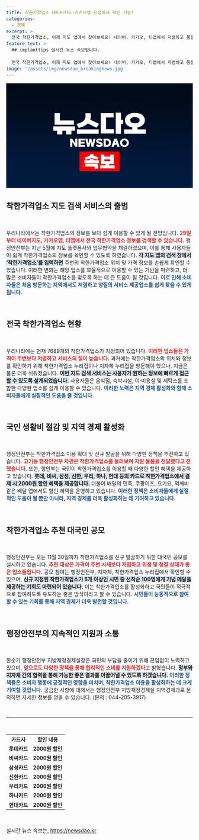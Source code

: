 ```yaml
---
title: 착한가격업소 네이버지도·카카오맵·티맵에서 확인 가능!
categories:
  - 경제
excerpt: >
  전국 착한가격업소, 이제 지도 앱에서 찾아보세요! 네이버, 카카오, 티맵에서 저렴하고 품질 높은 업소 정보를 쉽게 확인하고, 특별 할인 혜택까지 누릴 수 있는 기회를 놓치지 마세요!
feature_text: >
  ## implanttips 실시간 뉴스 속보입니다.

  전국 착한가격업소, 이제 지도 앱에서 찾아보세요! 네이버, 카카오, 티맵에서 저렴하고 품질 높은 업소 정보를 쉽게 확인하고, 특별 할인 혜택까지 누릴 수 있는 기회를 놓치지 마세요!
image: '/assets/img/newsdao_breakingnews.jpg'
---
```


<p><img src="/assets/img/newsdao_breakingnews.jpg" alt="implanttips 속보" /></p>

<h2 data-ke-size="size26">착한가격업소 지도 검색 서비스의 출범</h2>

<p data-ke-size="size16">&nbsp;</p>

<p>우리나라에서는 착한가격업소의 정보를 보다 쉽게 이용할 수 있게 될 전망입니다. <b><span style="color: #ee2323;">29일부터 네이버지도, 카카오맵, 티맵에서 전국 착한가격업소 정보를 검색할 수 있습니다.</span></b> 행정안전부는 지난 5월에 지도 플랫폼사와 업무협약을 체결하였으며, 이를 통해 사용자들이 쉽게 착한가격업소의 정보를 확인할 수 있도록 하였습니다. <b><span style="background-color: #21538527;">각 지도 앱의 검색 창에서 ‘착한가격업소’를 입력하면</span></b> 주변의 착한가격업소 위치 및 가격 정보를 손쉽게 확인할 수 있습니다. 이러한 변화는 해당 업소를 효율적으로 이용할 수 있는 기반을 마련하고, 더 많은 소비자들이 착한가격업소를 찾도록 하는 데 큰 도움이 될 것입니다. <b><span style="color: #1a5490;">이로 인해 소비자들은 처음 방문하는 지역에서도 저렴하고 양질의 서비스 제공업소를 쉽게 찾을 수 있게 됩니다.</span></b></p>

<p data-ke-size="size16">&nbsp;</p>

<h2 data-ke-size="size26">전국 착한가격업소 현황</h2>

<p data-ke-size="size16">&nbsp;</p>

<p>우리나라에는 현재 7689개의 착한가격업소가 지정되어 있습니다. <b><span style="color: #ee2323;">이러한 업소들은 가격이 주변보다 저렴하고 서비스의 질이 높습니다.</span></b> 과거에는 착한가격업소의 위치와 정보를 확인하기 위해 착한가격업소 누리집이나 지자체 누리집을 방문해야 했으나, 지금은 물론 더욱 쉬워졌습니다. <b><span style="background-color: #21538527;">이번 지도 검색 서비스는 사용자가 원하는 정보에 빠르게 접근할 수 있도록 설계되었습니다.</span></b> 사용자들은 음식점, 숙박시설, 이·미용실 및 세탁소를 포함한 다양한 업소를 쉽게 이용할 수 있습니다. <b><span style="color: #1a5490;">이러한 노력은 지역 경제 활성화와 함께 소비자들에게 실질적인 도움을 줄 것입니다.</span></b></p>

<p data-ke-size="size16">&nbsp;</p>

<h2 data-ke-size="size26">국민 생활비 절감 및 지역 경제 활성화</h2>

<p data-ke-size="size16">&nbsp;</p>

<p>행정안전부는 착한가격업소 이용 확대 및 신규 발굴을 위해 다양한 정책을 추진하고 있습니다. <b><span style="color: #ee2323;">고기동 행정안전부 차관은 착한가격업소를 둘러보며 지원 물품을 전달했다고 전했습니다.</span></b> 또한, 행안부는 국민이 착한가격업소를 이용할 때 다양한 할인 혜택을 제공하고 있습니다. <b><span style="background-color: #21538527;">롯데, 비씨, 삼성, 신한, 우리, 하나, 현대 등의 카드로 착한가격업소에서 결제 시 2000원 할인 혜택을 제공합니다.</span></b> 더불어 배달의 민족, 쿠팡이츠, 요기요, 먹깨비 같은 배달 앱에서도 할인 혜택을 운영하고 있습니다. <b><span style="color: #1a5490;">이러한 정책은 소비자들에게 실질적인 도움이 될 뿐만 아니라, 지역 경제를 더욱 활성화하는 데 기여하고 있습니다.</span></b></p>

<p data-ke-size="size16">&nbsp;</p>

<h2 data-ke-size="size26">착한가격업소 추천 대국민 공모</h2>

<p data-ke-size="size16">&nbsp;</p>

<p>행정안전부는 오는 11월 30일까지 착한가격업소를 신규 발굴하기 위한 대국민 공모를 실시하고 있습니다. <b><span style="color: #ee2323;">추천 대상은 가격이 주변 시세보다 저렴하고 위생 및 청결 상태가 좋은 업소들입니다.</span></b> 공모 참여는 행정안전부, 지자체, 착한가격업소 누리집에서 확인할 수 있으며, <b><span style="background-color: #21538527;">신규 지정된 착한가격업소가 5개 이상인 시민 중 선착순 100명에게 기념 메달을 제공하는 기회도 마련되어 있습니다.</span></b> 이는 착한가격업소를 활성화하고 국민들이 적극적으로 참여하도록 유도하는 좋은 방식이라고 할 수 있습니다. <b><span style="color: #1a5490;">시민들이 능동적으로 참여할 수 있는 기회를 통해 지역 경제가 더욱 발전할 것입니다.</span></b></p>

<p data-ke-size="size16">&nbsp;</p>

<h2 data-ke-size="size26">행정안전부의 지속적인 지원과 소통</h2>

<p data-ke-size="size16">&nbsp;</p>

<p>한순기 행정안전부 지방재정경제실장은 국민의 부담을 줄이기 위해 끊임없이 노력하고 있으며, <b><span style="color: #ee2323;">앞으로도 다양한 정책을 통해 합리적인 소비를 지원하겠다</span></b>고 밝혔습니다. <b><span style="background-color: #21538527;">정부와 지자체 간의 협력을 통해 가능한 좋은 결과를 이끌어낼 수 있도록 하겠습니다.</span></b> <b><span style="color: #1a5490;">이러한 정책들은 소비자 행동에 긍정적인 영향을 미치며, 착한가격업소 이용을 활성화하는 데 크게 기여할 것입니다.</span></b> 궁금한 사항에 대해서는 행정안전부 지방재정경제실 지역경제과로 문의하면 자세한 정보를 얻을 수 있습니다. (문의 : 044-205-3917)</p>

<p data-ke-size="size16">&nbsp;</p>

<hr />

<p data-ke-size="size16">&nbsp;</p>

<table style="width: 100%; border-collapse: collapse;">
    <tr>
        <td style="text-align: center; height: 17px;"><b>카드사</b></td>
        <td style="text-align: center; height: 17px;"><b>할인 내용</b></td>
    </tr>
    <tr>
        <td style="text-align: center; height: 17px;"><b>롯데카드</b></td>
        <td style="text-align: center; height: 17px;"><b>2000원 할인</b></td>
    </tr>
    <tr>
        <td style="text-align: center; height: 17px;"><b>비씨카드</b></td>
        <td style="text-align: center; height: 17px;"><b>2000원 할인</b></td>
    </tr>
    <tr>
        <td style="text-align: center; height: 17px;"><b>삼성카드</b></td>
        <td style="text-align: center; height: 17px;"><b>2000원 할인</b></td>
    </tr>
    <tr>
        <td style="text-align: center; height: 17px;"><b>신한카드</b></td>
        <td style="text-align: center; height: 17px;"><b>2000원 할인</b></td>
    </tr>
    <tr>
        <td style="text-align: center; height: 17px;"><b>우리카드</b></td>
        <td style="text-align: center; height: 17px;"><b>2000원 할인</b></td>
    </tr>
    <tr>
        <td style="text-align: center; height: 17px;"><b>하나카드</b></td>
        <td style="text-align: center; height: 17px;"><b>2000원 할인</b></td>
    </tr>
    <tr>
        <td style="text-align: center; height: 17px;"><b>현대카드</b></td>
        <td style="text-align: center; height: 17px;"><b>2000원 할인</b></td>
    </tr>
</table>

<p data-ke-size="size16">&nbsp;</p>
실시간 뉴스 속보는, <a href="https://newsdao.kr" rel="dofollow">https://newsdao.kr</a>



